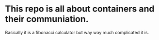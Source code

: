 # This repo is all about containers and their communiation.

Basically it is a fibonacci calculator but way way much complicated it is.
